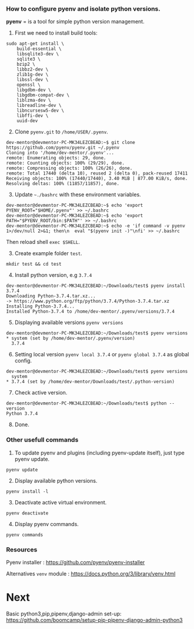 ### How to configure pyenv and isolate python versions.

**pyenv** = is a tool for simple python version management.

1. First we need to install build tools:

```
sudo apt-get install \
    build-essential \
    libsqlite3-dev \
    sqlite3 \
    bzip2 \
    libbz2-dev \
    zlib1g-dev \
    libssl-dev \
    openssl \
    libgdbm-dev \
    libgdbm-compat-dev \
    liblzma-dev \
    libreadline-dev \
    libncursesw5-dev \
    libffi-dev \
    uuid-dev
```

2. Clone `pyenv.git` to `/home/USER/.pyenv`.

```
dev-mentor@devmentor-PC-MK34LEZCBEAD:~$ git clone https://github.com/pyenv/pyenv.git ~/.pyenv
Cloning into '/home/dev-mentor/.pyenv'...
remote: Enumerating objects: 29, done.
remote: Counting objects: 100% (29/29), done.
remote: Compressing objects: 100% (26/26), done.
remote: Total 17440 (delta 10), reused 2 (delta 0), pack-reused 17411
Receiving objects: 100% (17440/17440), 3.40 MiB | 877.00 KiB/s, done.
Resolving deltas: 100% (11857/11857), done.
```

3. Update `~./bashrc` with these environment variables. 

```
dev-mentor@devmentor-PC-MK34LEZCBEAD:~$ echo 'export PYENV_ROOT="$HOME/.pyenv"' >> ~/.bashrc
dev-mentor@devmentor-PC-MK34LEZCBEAD:~$ echo 'export PATH="$PYENV_ROOT/bin:$PATH"' >> ~/.bashrc
dev-mentor@devmentor-PC-MK34LEZCBEAD:~$ echo -e 'if command -v pyenv 1>/dev/null 2>&1; then\n  eval "$(pyenv init -)"\nfi' >> ~/.bashrc

```
Then reload shell `exec $SHELL`.

3. Create example folder `test`.

```
mkdir test && cd test
```

4. Install python version, e.g `3.7.4`

```
dev-mentor@devmentor-PC-MK34LEZCBEAD:~/Downloads/test$ pyenv install 3.7.4
Downloading Python-3.7.4.tar.xz...
-> https://www.python.org/ftp/python/3.7.4/Python-3.7.4.tar.xz
Installing Python-3.7.4...
Installed Python-3.7.4 to /home/dev-mentor/.pyenv/versions/3.7.4
```

5. Displaying available versions `pyenv versions`

```
dev-mentor@devmentor-PC-MK34LEZCBEAD:~/Downloads/test$ pyenv versions
* system (set by /home/dev-mentor/.pyenv/version)
  3.7.4
```

6. Setting local version `pyenv local 3.7.4` or `pyenv global 3.7.4` as global config.

```
dev-mentor@devmentor-PC-MK34LEZCBEAD:~/Downloads/test$ pyenv versions
  system
* 3.7.4 (set by /home/dev-mentor/Downloads/test/.python-version)
```

7. Check active version.

```
dev-mentor@devmentor-PC-MK34LEZCBEAD:~/Downloads/test$ python --version
Python 3.7.4
```

8. Done.

### Other usefull commands

1. To update pyenv and plugins (including pyenv-update itself), just type pyenv update.

```
pyenv update
```

2. Display available python versions.

```
pyenv install -l
```

3. Deactivate active virtual environment.

```
pyenv deactivate
```

4. Display pyenv commands.

```
pyenv commands
```

### Resources

Pyenv installer : https://github.com/pyenv/pyenv-installer

Alternatives `venv` module : https://docs.python.org/3/library/venv.html

# Next

Basic python3,pip,pipenv,django-admin set-up: https://github.com/boomcamp/setup-pip-pipenv-django-admin-python3
